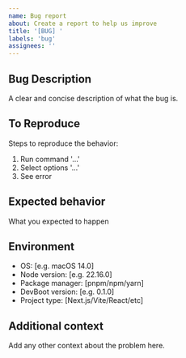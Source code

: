 ```yaml
---
name: Bug report
about: Create a report to help us improve
title: '[BUG] '
labels: 'bug'
assignees: ''
---
```


## Bug Description

A clear and concise description of what the bug is.

## To Reproduce

Steps to reproduce the behavior:

1. Run command '...'
2. Select options '...'
3. See error

## Expected behavior

What you expected to happen

## Environment

- OS: [e.g. macOS 14.0]
- Node version: [e.g. 22.16.0]
- Package manager: [pnpm/npm/yarn]
- DevBoot version: [e.g. 0.1.0]
- Project type: [Next.js/Vite/React/etc]

## Additional context

Add any other context about the problem here.
